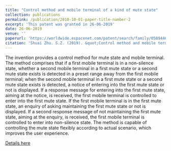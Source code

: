 ```yaml
---
title: "Control method and mobile terminal of a kind of mute state"
collection: publications
permalink: /publication/2010-10-01-paper-title-number-2
excerpt: 'This patent was granted in 26-06-2019'
date: 26-06-2019
venue: ''
paperurl: 'https://worldwide.espacenet.com/patent/search/family/058944602/publication/CN106791179A?q=CN106791179A&called_by=epo.org'
citation: 'Shuai Zhu. S.Z. (2019). &quot;Control method and mobile terminal of a kind of mute state.'
---
```

The invention provides a control method for mute state and mobile terminal. The method comprises that if a first mobile terminal is in a non-silence state, whether a second mobile terminal in a first mute state or a second mute state exists is detected in a preset range away from the first mobile terminal; when the second mobile terminal in a first mute state or a second mute state exists is detected, a notice of entering into the first mute state or not is displayed. If a response message for entering into the first mute state, aiming at the notice, is received, the first mobile terminal is controlled to enter into the first mute state. If the first mobile terminal is in the first mute state, an enquiry of asking maintaining the first mute state or not is displayed. If a second response message of not maintaining the first mute state, aiming at the enquiry, is received, the first mobile terminal is controlled to enter into non-silence state. The method is capable of controlling the mute state flexibly according to actual scenario, which improves the user experience.

[Details here](https://worldwide.espacenet.com/patent/search/family/058944602/publication/CN106791179A?q=CN106791179A&called_by=epo.org)
